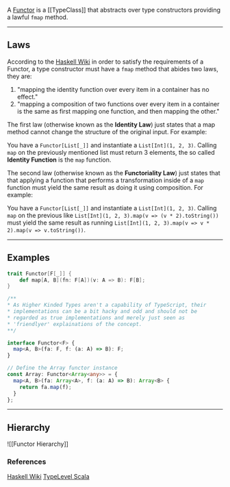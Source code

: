 A [Functor](https://typelevel.org/cats/typeclasses/functor.html) is a [[TypeClass]] that abstracts over type constructors providing a lawful `fmap` method.

---

## Laws
According to the [Haskell Wiki](https://wiki.haskell.org/Typeclassopedia#Laws) in order to satisfy the requirements of a Functor, a type constructor must have a `fmap` method that abides two laws, they are:

1)  "mapping the identity function over every item in a container has no effect."
2)  "mapping a composition of two functions over every item in a container is the same as first mapping one function, and then mapping the other."

The first law (otherwise known as the **Identity Law**) just states that a map method cannot change the structure of the original input. For example:

You have a `Functor[List[_]]` and instantiate a `List[Int](1, 2, 3)`. Calling `map` on the previously mentioned list must return 3 elements, the so called **Identity Function** is the `map` function.

The second law (otherwise known as the **Functoriality Law**) just states that that applying a function that performs a transformation inside of a `map` function must yield the same result as doing it using composition. For example:

You have a `Functor[List[_]]` and instantiate a `List[Int](1, 2, 3)`. Calling `map` on the previous like `List[Int](1, 2, 3).map(v => (v * 2).toString())` must yield the same result as running `List[Int](1, 2, 3).map(v => v * 2).map(v => v.toString())`.

---

## Examples

```scala
trait Functor[F[_]] {
	def map[A, B](fn: F[A])(v: A => B): F[B];
}
```

```typescript
/**
* As Higher Kinded Types aren't a capability of TypeScript, their 
* implementations can be a bit hacky and odd and should not be 
* regarded as true implementations and merely just seen as 
* 'friendlyer' explainations of the concept.
**/

interface Functor<F> {
  map<A, B>(fa: F, f: (a: A) => B): F;
}

// Define the Array functor instance
const Array: Functor<Array<any>> = {
  map<A, B>(fa: Array<A>, f: (a: A) => B): Array<B> {
    return fa.map(f);
  }
};
```

---

## Hierarchy

![[Functor Hierarchy]]


### References

[Haskell Wiki](https://wiki.haskell.org/Typeclassopedia#Functor)
[TypeLevel Scala](https://typelevel.org/cats/typeclasses/functor.html)